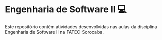 # Engenharia de Software II :computer:

Este repositório contém atividades desenvolvidas nas aulas da disciplina Engenharia de Software II na FATEC-Sorocaba.